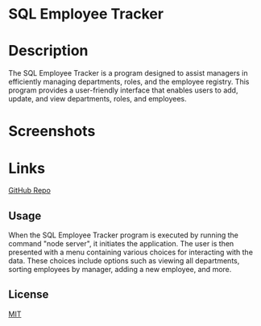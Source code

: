 # SQL Employee Tracker

# Description
The SQL Employee Tracker is a program designed to assist managers in efficiently managing departments, roles, and the employee registry. This program provides a user-friendly interface that enables users to add, update, and view departments, roles, and employees.

# Screenshots


# Links 
[GitHub Repo](https://github.com/BlakeReece3/SQL-Employee-Tracker)


## Usage
When the SQL Employee Tracker program is executed by running the command "node server", it initiates the application. The user is then presented with a menu containing various choices for interacting with the data. These choices include options such as viewing all departments, sorting employees by manager, adding a new employee, and more.


## License

[MIT](https://choosealicense.com/licenses/mit/)

